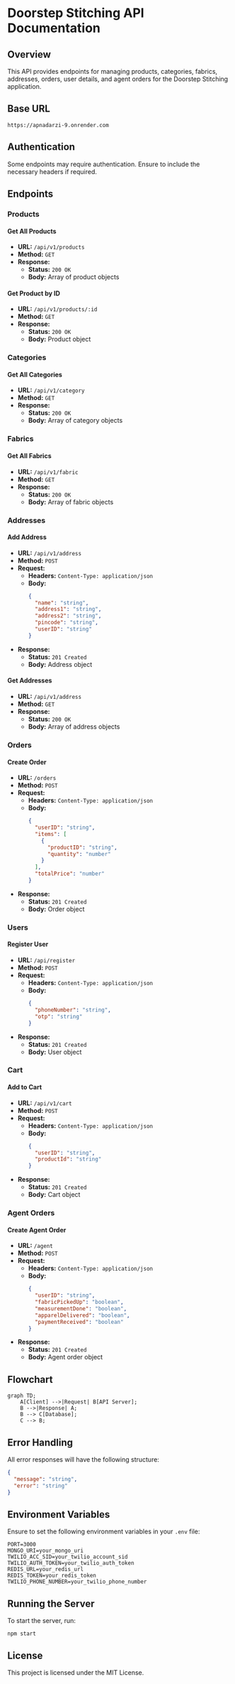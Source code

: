 # Doorstep Stitching API Documentation

## Overview

This API provides endpoints for managing products, categories, fabrics, addresses, orders, user details, and agent orders for the Doorstep Stitching application.

## Base URL

```
https://apnadarzi-9.onrender.com
```

## Authentication

Some endpoints may require authentication. Ensure to include the necessary headers if required.

## Endpoints

### Products

#### Get All Products

- **URL:** `/api/v1/products`
- **Method:** `GET`
- **Response:**
  - **Status:** `200 OK`
  - **Body:** Array of product objects

#### Get Product by ID

- **URL:** `/api/v1/products/:id`
- **Method:** `GET`
- **Response:**
  - **Status:** `200 OK`
  - **Body:** Product object

### Categories

#### Get All Categories

- **URL:** `/api/v1/category`
- **Method:** `GET`
- **Response:**
  - **Status:** `200 OK`
  - **Body:** Array of category objects

### Fabrics

#### Get All Fabrics

- **URL:** `/api/v1/fabric`
- **Method:** `GET`
- **Response:**
  - **Status:** `200 OK`
  - **Body:** Array of fabric objects

### Addresses

#### Add Address

- **URL:** `/api/v1/address`
- **Method:** `POST`
- **Request:**
  - **Headers:** `Content-Type: application/json`
  - **Body:**
    ```json
    {
      "name": "string",
      "address1": "string",
      "address2": "string",
      "pincode": "string",
      "userID": "string"
    }
    ```
- **Response:**
  - **Status:** `201 Created`
  - **Body:** Address object

#### Get Addresses

- **URL:** `/api/v1/address`
- **Method:** `GET`
- **Response:**
  - **Status:** `200 OK`
  - **Body:** Array of address objects

### Orders

#### Create Order

- **URL:** `/orders`
- **Method:** `POST`
- **Request:**
  - **Headers:** `Content-Type: application/json`
  - **Body:**
    ```json
    {
      "userID": "string",
      "items": [
        {
          "productID": "string",
          "quantity": "number"
        }
      ],
      "totalPrice": "number"
    }
    ```
- **Response:**
  - **Status:** `201 Created`
  - **Body:** Order object

### Users

#### Register User

- **URL:** `/api/register`
- **Method:** `POST`
- **Request:**
  - **Headers:** `Content-Type: application/json`
  - **Body:**
    ```json
    {
      "phoneNumber": "string",
      "otp": "string"
    }
    ```
- **Response:**
  - **Status:** `201 Created`
  - **Body:** User object

### Cart

#### Add to Cart

- **URL:** `/api/v1/cart`
- **Method:** `POST`
- **Request:**
  - **Headers:** `Content-Type: application/json`
  - **Body:**
    ```json
    {
      "userID": "string",
      "productId": "string"
    }
    ```
- **Response:**
  - **Status:** `201 Created`
  - **Body:** Cart object

### Agent Orders

#### Create Agent Order

- **URL:** `/agent`
- **Method:** `POST`
- **Request:**
  - **Headers:** `Content-Type: application/json`
  - **Body:**
    ```json
    {
      "userID": "string",
      "fabricPickedUp": "boolean",
      "measurementDone": "boolean",
      "apparelDelivered": "boolean",
      "paymentReceived": "boolean"
    }
    ```
- **Response:**
  - **Status:** `201 Created`
  - **Body:** Agent order object

## Flowchart

```mermaid
graph TD;
    A[Client] -->|Request| B[API Server];
    B -->|Response| A;
    B --> C[Database];
    C --> B;
```

## Error Handling

All error responses will have the following structure:

```json
{
  "message": "string",
  "error": "string"
}
```

## Environment Variables

Ensure to set the following environment variables in your `.env` file:

```
PORT=3000
MONGO_URI=your_mongo_uri
TWILIO_ACC_SID=your_twilio_account_sid
TWILIO_AUTH_TOKEN=your_twilio_auth_token
REDIS_URL=your_redis_url
REDIS_TOKEN=your_redis_token
TWILIO_PHONE_NUMBER=your_twilio_phone_number
```

## Running the Server

To start the server, run:

```
npm start
```

## License

This project is licensed under the MIT License.
